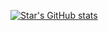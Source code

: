 [![Star's GitHub stats](https://github-readme-stats.vercel.app/api?username=star-selfbot)](https://github.com/star-selfbot)
